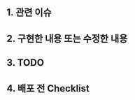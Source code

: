 ## 1. 관련 이슈

<!-- 연관된 이슈를 링크해주세요. -->

## 2. 구현한 내용 또는 수정한 내용

<!-- 구현 내용을 리뷰어가 확인할 수 있도록 스크린샷 혹은 gif 등을 활용해 자유롭게 보여주세요. -->

## 3. TODO

## 4. 배포 전 Checklist

<!-- 확인이 된 부분에 모두 [x]로 변경하여 확인했다는 사실을 알려주세요. -->